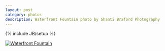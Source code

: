 ```yaml
---
layout: post
category: photos
description: Waterfront Fountain photo by Shanti Braford Photography
---
```

{% include JB/setup %}

<a href="/photos/portland_waterfront/waterfront_fountain.jpg" title="Waterfront Fountain"><img src="/photos/portland_waterfront/waterfront_fountain.jpg" alt="Waterfront Fountain" /></a>

